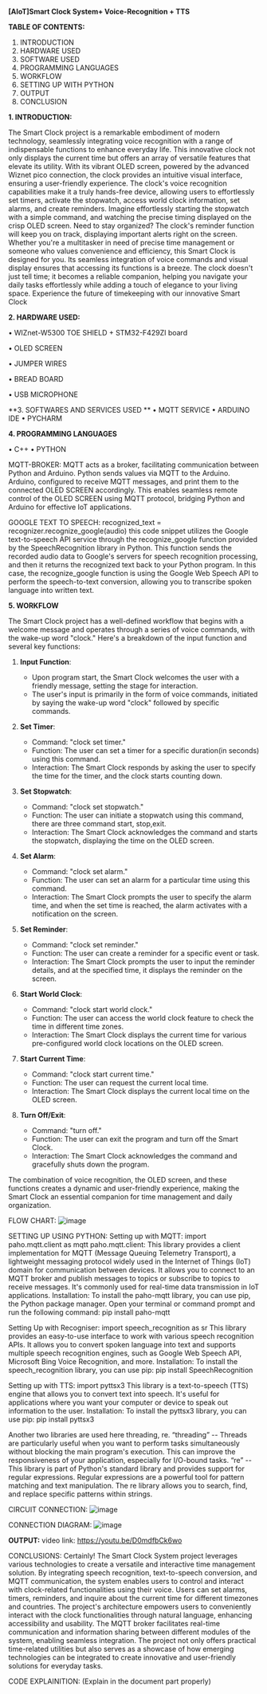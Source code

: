 **[AIoT]Smart Clock System+ Voice-Recognition + TTS**

**TABLE OF CONTENTS:**
1.	INTRODUCTION
2.	HARDWARE USED
3.	SOFTWARE USED
4.	PROGRAMMING LANGUAGES
5.	WORKFLOW
6.	SETTING UP WITH PYTHON
7.	OUTPUT
8.	CONCLUSION

**1.	INTRODUCTION:**

The Smart Clock project is a remarkable embodiment of modern technology, seamlessly integrating voice recognition with a range of indispensable functions to enhance everyday life. This innovative clock not only displays the current time but offers an array of versatile features that elevate its utility. With its vibrant OLED screen, powered by the advanced Wiznet pico connection, the clock provides an intuitive visual interface, ensuring a user-friendly experience.
The clock's voice recognition capabilities make it a truly hands-free device, allowing users to effortlessly set timers, activate the stopwatch, access world clock information, set alarms, and create reminders. Imagine effortlessly starting the stopwatch with a simple command, and watching the precise timing displayed on the crisp OLED screen. Need to stay organized? The clock's reminder function will keep you on track, displaying important alerts right on the screen.
Whether you're a multitasker in need of precise time management or someone who values convenience and efficiency, this Smart Clock is designed for you. Its seamless integration of voice commands and visual display ensures that accessing its functions is a breeze. The clock doesn't just tell time; it becomes a reliable companion, helping you navigate your daily tasks effortlessly while adding a touch of elegance to your living space. Experience the future of timekeeping with our innovative Smart Clock

**2.	HARDWARE USED:**

•	WIZnet-W5300 TOE SHIELD + STM32-F429ZI board
 
•	OLED SCREEN
 
•	JUMPER WIRES
 






•	BREAD BOARD
 
•	USB MICROPHONE
 



**3.	SOFTWARES AND SERVICES USED
**
•	MQTT SERVICE
•	ARDUINO IDE
•	PYCHARM

**4.	PROGRAMMING LANGUAGES**

•	C++
•	PYTHON

MQTT-BROKER:
	MQTT acts as a broker, facilitating communication between Python and Arduino. Python sends values via MQTT to the Arduino. Arduino, configured to receive MQTT messages, and print them to the connected OLED SCREEN accordingly. This enables seamless remote control of the OLED SCREEN using MQTT protocol, bridging Python and Arduino for effective IoT applications.


GOOGLE TEXT TO SPEECH:
	recognized_text = recognizer.recognize_google(audio)
this code snippet utilizes the Google text-to-speech API service through the recognize_google function provided by the SpeechRecognition library in Python. This function sends the recorded audio data to Google's servers for speech recognition processing, and then it returns the recognized text back to your Python program. In this case, the recognize_google function is using the Google Web Speech API to perform the speech-to-text conversion, allowing you to transcribe spoken language into written text.

**5.	WORKFLOW**

The Smart Clock project has a well-defined workflow that begins with a welcome message and operates through a series of voice commands, with the wake-up word "clock." Here's a breakdown of the input function and several key functions:

1. **Input Function**:
   - Upon program start, the Smart Clock welcomes the user with a friendly message, setting the stage for interaction.
   - The user's input is primarily in the form of voice commands, initiated by saying the wake-up word "clock" followed by specific commands.

2. **Set Timer**:
   - Command: "clock set timer."
   - Function: The user can set a timer for a specific duration(in seconds) using this command.
   - Interaction: The Smart Clock responds by asking the user to specify the time for the timer, and the clock starts counting down.

3. **Set Stopwatch**:
   - Command: "clock set stopwatch."
   - Function: The user can initiate a stopwatch using this command, there are three command start, stop,exit.
   - Interaction: The Smart Clock acknowledges the command and starts the stopwatch, displaying the time on the OLED screen.

4. **Set Alarm**:
   - Command: "clock set alarm."
   - Function: The user can set an alarm for a particular time using this command.
   - Interaction: The Smart Clock prompts the user to specify the alarm time, and when the set time is reached, the alarm activates with a notification on the screen.

5. **Set Reminder**:
   - Command: "clock set reminder."
   - Function: The user can create a reminder for a specific event or task.
   - Interaction: The Smart Clock prompts the user to input the reminder details, and at the specified time, it displays the reminder on the screen.

6. **Start World Clock**:
   - Command: "clock start world clock."
   - Function: The user can access the world clock feature to check the time in different time zones.
   - Interaction: The Smart Clock displays the current time for various pre-configured world clock locations on the OLED screen.

7. **Start Current Time**:
   - Command: "clock start current time."
   - Function: The user can request the current local time.
   - Interaction: The Smart Clock displays the current local time on the OLED screen.

8. **Turn Off/Exit**:
   - Command: "turn off."
   - Function: The user can exit the program and turn off the Smart Clock.
   - Interaction: The Smart Clock acknowledges the command and gracefully shuts down the program.

The combination of voice recognition, the OLED screen, and these functions creates a dynamic and user-friendly experience, making the Smart Clock an essential companion for time management and daily organization.








FLOW CHART:
![image](https://github.com/DARVESH001/-AIoT-_Smart-Clock-System/assets/104376273/e9b31577-c4d2-4a0c-970d-9a7b7a050f7f)

 
	





SETTING UP USING PYTHON:
Setting up with MQTT:
import paho.mqtt.client as mqtt
paho.mqtt.client: This library provides a client implementation for MQTT (Message Queuing Telemetry Transport), a lightweight messaging protocol widely used in the Internet of Things (IoT) domain for communication between devices. It allows you to connect to an MQTT broker and publish messages to topics or subscribe to topics to receive messages. It's commonly used for real-time data transmission in IoT applications.
Installation: To install the paho-mqtt library, you can use pip, the Python package manager. Open your terminal or command prompt and run the following command:
 pip install paho-mqtt

Setting Up with Recogniser:
import speech_recognition as sr
This library provides an easy-to-use interface to work with various speech recognition APIs. It allows you to convert spoken language into text and supports multiple speech recognition engines, such as Google Web Speech API, Microsoft Bing Voice Recognition, and more.
Installation: To install the speech_recognition library, you can use pip:
pip install SpeechRecognition

Setting up with TTS:
import pyttsx3
This library is a text-to-speech (TTS) engine that allows you to convert text into speech. It's useful for applications where you want your computer or device to speak out information to the user.
Installation: To install the pyttsx3 library, you can use pip:
pip install pyttsx3

Another two libraries are used here threading, re. “threading” -- Threads are particularly useful when you want to perform tasks simultaneously without blocking the main program's execution. This can improve the responsiveness of your application, especially for I/O-bound tasks.
“re” -- This library is part of Python's standard library and provides support for regular expressions. Regular expressions are a powerful tool for pattern matching and text manipulation. The re library allows you to search, find, and replace specific patterns within strings.

CIRCUIT CONNECTION:
![image](https://github.com/DARVESH001/-AIoT-_Smart-Clock-System/assets/104376273/f3e50c2f-7009-45b8-92ea-380cd13fbe2e)

 


	


CONNECTION DIAGRAM:
![image](https://github.com/DARVESH001/-AIoT-_Smart-Clock-System/assets/104376273/c4f81c39-eed6-4468-b335-059ea073463c)


**OUTPUT:**
video link: https://youtu.be/D0mdfbCk6wo

CONCLUSIONS:
Certainly! The Smart Clock System project leverages various technologies to create a versatile and interactive time management solution. By integrating speech recognition, text-to-speech conversion, and MQTT communication, the system enables users to control and interact with clock-related functionalities using their voice. Users can set alarms, timers, reminders, and inquire about the current time for different timezones and countries. The project's architecture empowers users to conveniently interact with the clock functionalities through natural language, enhancing accessibility and usability. The MQTT broker facilitates real-time communication and information sharing between different modules of the system, enabling seamless integration. The project not only offers practical time-related utilities but also serves as a showcase of how emerging technologies can be integrated to create innovative and user-friendly solutions for everyday tasks.

CODE EXPLAINITION:
(Explain in the document part properly)
